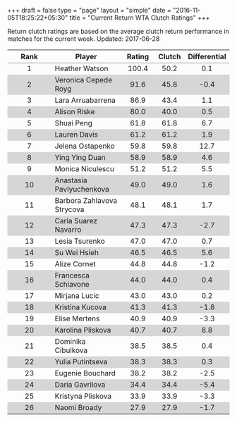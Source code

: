 +++
draft = false
type = "page" 
layout = "simple"
date = "2016-11-05T18:25:22+05:30"
title = "Current Return WTA Clutch Ratings"
+++


Return clutch ratings are based on the average clutch return performance in matches for the current week. Updated: 2017-06-28


<table class='gmisc_table' style='border-collapse: collapse; margin-top: 1em; margin-bottom: 1em;' >
<thead>
<tr>
<th style='border-bottom: 1px solid grey; border-top: 2px solid grey; text-align: center;'>Rank</th>
<th style='border-bottom: 1px solid grey; border-top: 2px solid grey; text-align: center;'>Player</th>
<th style='border-bottom: 1px solid grey; border-top: 2px solid grey; text-align: center;'>Rating</th>
<th style='border-bottom: 1px solid grey; border-top: 2px solid grey; text-align: center;'>Clutch</th>
<th style='border-bottom: 1px solid grey; border-top: 2px solid grey; text-align: center;'>Differential</th>
</tr>
</thead>
<tbody>
<tr>
<td style='width:40%; text-align: center;'>1</td>
<td style='width:40%; text-align: left;'>Heather Watson</td>
<td style='width:40%; text-align: center;'>100.4</td>
<td style='width:40%; text-align: center;'>50.2</td>
<td style='width:40%; text-align: center;'>0.1</td>
</tr>
<tr style='background-color: #d6d6d6;'>
<td style='width:40%; background-color: #d6d6d6; text-align: center;'>2</td>
<td style='width:40%; background-color: #d6d6d6; text-align: left;'>Veronica Cepede Royg</td>
<td style='width:40%; background-color: #d6d6d6; text-align: center;'>91.6</td>
<td style='width:40%; background-color: #d6d6d6; text-align: center;'>45.8</td>
<td style='width:40%; background-color: #d6d6d6; text-align: center;'>-0.4</td>
</tr>
<tr>
<td style='width:40%; text-align: center;'>3</td>
<td style='width:40%; text-align: left;'>Lara Arruabarrena</td>
<td style='width:40%; text-align: center;'>86.9</td>
<td style='width:40%; text-align: center;'>43.4</td>
<td style='width:40%; text-align: center;'>1.1</td>
</tr>
<tr style='background-color: #d6d6d6;'>
<td style='width:40%; background-color: #d6d6d6; text-align: center;'>4</td>
<td style='width:40%; background-color: #d6d6d6; text-align: left;'>Alison Riske</td>
<td style='width:40%; background-color: #d6d6d6; text-align: center;'>80.0</td>
<td style='width:40%; background-color: #d6d6d6; text-align: center;'>40.0</td>
<td style='width:40%; background-color: #d6d6d6; text-align: center;'>0.5</td>
</tr>
<tr>
<td style='width:40%; text-align: center;'>5</td>
<td style='width:40%; text-align: left;'>Shuai Peng</td>
<td style='width:40%; text-align: center;'>61.8</td>
<td style='width:40%; text-align: center;'>61.8</td>
<td style='width:40%; text-align: center;'>6.7</td>
</tr>
<tr style='background-color: #d6d6d6;'>
<td style='width:40%; background-color: #d6d6d6; text-align: center;'>6</td>
<td style='width:40%; background-color: #d6d6d6; text-align: left;'>Lauren Davis</td>
<td style='width:40%; background-color: #d6d6d6; text-align: center;'>61.2</td>
<td style='width:40%; background-color: #d6d6d6; text-align: center;'>61.2</td>
<td style='width:40%; background-color: #d6d6d6; text-align: center;'>1.9</td>
</tr>
<tr>
<td style='width:40%; text-align: center;'>7</td>
<td style='width:40%; text-align: left;'>Jelena Ostapenko</td>
<td style='width:40%; text-align: center;'>59.8</td>
<td style='width:40%; text-align: center;'>59.8</td>
<td style='width:40%; text-align: center;'>12.7</td>
</tr>
<tr style='background-color: #d6d6d6;'>
<td style='width:40%; background-color: #d6d6d6; text-align: center;'>8</td>
<td style='width:40%; background-color: #d6d6d6; text-align: left;'>Ying Ying Duan</td>
<td style='width:40%; background-color: #d6d6d6; text-align: center;'>58.9</td>
<td style='width:40%; background-color: #d6d6d6; text-align: center;'>58.9</td>
<td style='width:40%; background-color: #d6d6d6; text-align: center;'>4.6</td>
</tr>
<tr>
<td style='width:40%; text-align: center;'>9</td>
<td style='width:40%; text-align: left;'>Monica Niculescu</td>
<td style='width:40%; text-align: center;'>51.2</td>
<td style='width:40%; text-align: center;'>51.2</td>
<td style='width:40%; text-align: center;'>5.5</td>
</tr>
<tr style='background-color: #d6d6d6;'>
<td style='width:40%; background-color: #d6d6d6; text-align: center;'>10</td>
<td style='width:40%; background-color: #d6d6d6; text-align: left;'>Anastasia Pavlyuchenkova</td>
<td style='width:40%; background-color: #d6d6d6; text-align: center;'>49.0</td>
<td style='width:40%; background-color: #d6d6d6; text-align: center;'>49.0</td>
<td style='width:40%; background-color: #d6d6d6; text-align: center;'>1.6</td>
</tr>
<tr>
<td style='width:40%; text-align: center;'>11</td>
<td style='width:40%; text-align: left;'>Barbora Zahlavova Strycova</td>
<td style='width:40%; text-align: center;'>48.1</td>
<td style='width:40%; text-align: center;'>48.1</td>
<td style='width:40%; text-align: center;'>1.7</td>
</tr>
<tr style='background-color: #d6d6d6;'>
<td style='width:40%; background-color: #d6d6d6; text-align: center;'>12</td>
<td style='width:40%; background-color: #d6d6d6; text-align: left;'>Carla Suarez Navarro</td>
<td style='width:40%; background-color: #d6d6d6; text-align: center;'>47.3</td>
<td style='width:40%; background-color: #d6d6d6; text-align: center;'>47.3</td>
<td style='width:40%; background-color: #d6d6d6; text-align: center;'>-2.7</td>
</tr>
<tr>
<td style='width:40%; text-align: center;'>13</td>
<td style='width:40%; text-align: left;'>Lesia Tsurenko</td>
<td style='width:40%; text-align: center;'>47.0</td>
<td style='width:40%; text-align: center;'>47.0</td>
<td style='width:40%; text-align: center;'>0.7</td>
</tr>
<tr style='background-color: #d6d6d6;'>
<td style='width:40%; background-color: #d6d6d6; text-align: center;'>14</td>
<td style='width:40%; background-color: #d6d6d6; text-align: left;'>Su Wei Hsieh</td>
<td style='width:40%; background-color: #d6d6d6; text-align: center;'>46.5</td>
<td style='width:40%; background-color: #d6d6d6; text-align: center;'>46.5</td>
<td style='width:40%; background-color: #d6d6d6; text-align: center;'>5.6</td>
</tr>
<tr>
<td style='width:40%; text-align: center;'>15</td>
<td style='width:40%; text-align: left;'>Alize Cornet</td>
<td style='width:40%; text-align: center;'>44.8</td>
<td style='width:40%; text-align: center;'>44.8</td>
<td style='width:40%; text-align: center;'>-1.2</td>
</tr>
<tr style='background-color: #d6d6d6;'>
<td style='width:40%; background-color: #d6d6d6; text-align: center;'>16</td>
<td style='width:40%; background-color: #d6d6d6; text-align: left;'>Francesca Schiavone</td>
<td style='width:40%; background-color: #d6d6d6; text-align: center;'>44.0</td>
<td style='width:40%; background-color: #d6d6d6; text-align: center;'>44.0</td>
<td style='width:40%; background-color: #d6d6d6; text-align: center;'>0.4</td>
</tr>
<tr>
<td style='width:40%; text-align: center;'>17</td>
<td style='width:40%; text-align: left;'>Mirjana Lucic</td>
<td style='width:40%; text-align: center;'>43.0</td>
<td style='width:40%; text-align: center;'>43.0</td>
<td style='width:40%; text-align: center;'>0.2</td>
</tr>
<tr style='background-color: #d6d6d6;'>
<td style='width:40%; background-color: #d6d6d6; text-align: center;'>18</td>
<td style='width:40%; background-color: #d6d6d6; text-align: left;'>Kristina Kucova</td>
<td style='width:40%; background-color: #d6d6d6; text-align: center;'>41.3</td>
<td style='width:40%; background-color: #d6d6d6; text-align: center;'>41.3</td>
<td style='width:40%; background-color: #d6d6d6; text-align: center;'>-1.8</td>
</tr>
<tr>
<td style='width:40%; text-align: center;'>19</td>
<td style='width:40%; text-align: left;'>Elise Mertens</td>
<td style='width:40%; text-align: center;'>40.9</td>
<td style='width:40%; text-align: center;'>40.9</td>
<td style='width:40%; text-align: center;'>-3.3</td>
</tr>
<tr style='background-color: #d6d6d6;'>
<td style='width:40%; background-color: #d6d6d6; text-align: center;'>20</td>
<td style='width:40%; background-color: #d6d6d6; text-align: left;'>Karolina Pliskova</td>
<td style='width:40%; background-color: #d6d6d6; text-align: center;'>40.7</td>
<td style='width:40%; background-color: #d6d6d6; text-align: center;'>40.7</td>
<td style='width:40%; background-color: #d6d6d6; text-align: center;'>8.8</td>
</tr>
<tr>
<td style='width:40%; text-align: center;'>21</td>
<td style='width:40%; text-align: left;'>Dominika Cibulkova</td>
<td style='width:40%; text-align: center;'>38.5</td>
<td style='width:40%; text-align: center;'>38.5</td>
<td style='width:40%; text-align: center;'>0.4</td>
</tr>
<tr style='background-color: #d6d6d6;'>
<td style='width:40%; background-color: #d6d6d6; text-align: center;'>22</td>
<td style='width:40%; background-color: #d6d6d6; text-align: left;'>Yulia Putintseva</td>
<td style='width:40%; background-color: #d6d6d6; text-align: center;'>38.3</td>
<td style='width:40%; background-color: #d6d6d6; text-align: center;'>38.3</td>
<td style='width:40%; background-color: #d6d6d6; text-align: center;'>0.3</td>
</tr>
<tr>
<td style='width:40%; text-align: center;'>23</td>
<td style='width:40%; text-align: left;'>Eugenie Bouchard</td>
<td style='width:40%; text-align: center;'>38.2</td>
<td style='width:40%; text-align: center;'>38.2</td>
<td style='width:40%; text-align: center;'>-2.5</td>
</tr>
<tr style='background-color: #d6d6d6;'>
<td style='width:40%; background-color: #d6d6d6; text-align: center;'>24</td>
<td style='width:40%; background-color: #d6d6d6; text-align: left;'>Daria Gavrilova</td>
<td style='width:40%; background-color: #d6d6d6; text-align: center;'>34.4</td>
<td style='width:40%; background-color: #d6d6d6; text-align: center;'>34.4</td>
<td style='width:40%; background-color: #d6d6d6; text-align: center;'>-5.4</td>
</tr>
<tr>
<td style='width:40%; text-align: center;'>25</td>
<td style='width:40%; text-align: left;'>Kristyna Pliskova</td>
<td style='width:40%; text-align: center;'>33.9</td>
<td style='width:40%; text-align: center;'>33.9</td>
<td style='width:40%; text-align: center;'>-3.3</td>
</tr>
<tr style='background-color: #d6d6d6;'>
<td style='width:40%; background-color: #d6d6d6; border-bottom: 2px solid grey; text-align: center;'>26</td>
<td style='width:40%; background-color: #d6d6d6; border-bottom: 2px solid grey; text-align: left;'>Naomi Broady</td>
<td style='width:40%; background-color: #d6d6d6; border-bottom: 2px solid grey; text-align: center;'>27.9</td>
<td style='width:40%; background-color: #d6d6d6; border-bottom: 2px solid grey; text-align: center;'>27.9</td>
<td style='width:40%; background-color: #d6d6d6; border-bottom: 2px solid grey; text-align: center;'>-1.7</td>
</tr>
</tbody>
</table>
